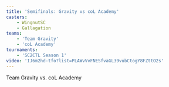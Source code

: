 ```yaml
---
title: 'Semifinals: Gravity vs coL Academy'
casters:
    - WingnutSC
    - Gallagation
teams:
    - 'Team Gravity'
    - 'coL Academy'
tournaments:
    - 'SC2CTL Season 1'
video: 'IJ6m2hd-tfo?list=PLAWvVvFNESfvaGL39vubCtogY8FZttO2s'
---
```

Team Gravity vs. coL Academy